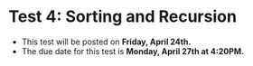 # Test 4: Sorting and Recursion
+ This test will be posted on **Friday, April 24th.**
+ The due date for this test is **Monday, April 27th at 4:20PM.**

